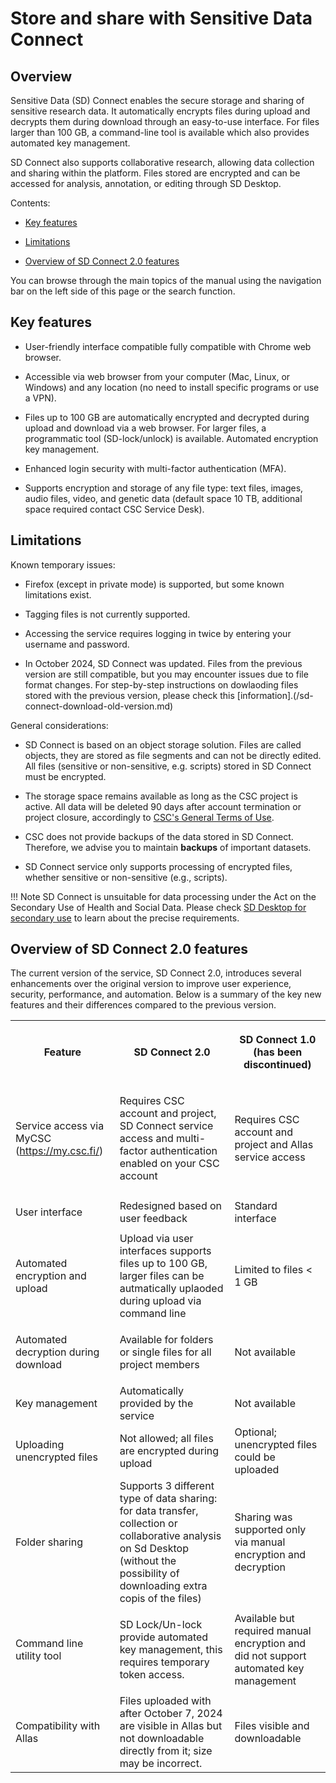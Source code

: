 # Store and share with Sensitive Data Connect

## Overview

Sensitive Data (SD) Connect enables the secure storage and sharing of sensitive research data. It automatically encrypts files during upload and decrypts them during download through an easy-to-use interface. For files larger than 100 GB, a command-line tool is available which also provides automated key management.

SD Connect also supports collaborative research, allowing data collection and sharing within the platform. Files stored are encrypted and can be accessed for analysis, annotation, or editing through SD Desktop.


Contents:

* [Key features](./sd_connect.md#key-features)

* [Limitations](./sd_connect.md#limitations)

* [Overview of SD Connect 2.0 features](./sd_connect.md#overview-of-sd-connect-20-features)

You can browse through the main topics of the manual using the navigation bar on the left side of this page or the search function.


## Key features

* User-friendly interface compatible fully compatible with Chrome web browser.

* Accessible via web browser from your computer (Mac, Linux, or Windows) and any location (no need to install specific programs or use a VPN).

* Files up to 100 GB are automatically encrypted and decrypted during upload and download via a web browser. For larger files, a programmatic tool (SD-lock/unlock) is available. Automated encryption key management.

* Enhanced login security with multi-factor authentication (MFA).

* Supports encryption and storage of any file type: text files, images, audio files, video, and genetic data (default space 10 TB, additional space required contact CSC Service Desk). 


## Limitations

Known temporary issues: 

* Firefox (except in private mode) is supported, but some known limitations exist.

* Tagging files is not currently supported.

* Accessing the service requires logging in twice by entering your username and password.
  
* In October 2024, SD Connect was updated. Files from the previous version are still compatible, but you may encounter issues due to file format changes. For step-by-step instructions on dowlaoding files stored with the previous version, please check this [information].(/sd-connect-download-old-version.md)

General considerations: 

* SD Connect is based on an object storage solution. Files are called objects, they are stored as file segments and can not be directly edited. All files (sensitive or non-sensitive, e.g. scripts) stored in SD Connect must be encrypted. 

*  The storage space remains available as long as the CSC project is active. All data will be deleted 90 days after account termination or project closure, accordingly to [CSC's General Terms of Use](https://research.csc.fi/general-terms-of-use). 

* CSC does not provide backups of the data stored in SD Connect. Therefore, we advise you to maintain **backups** of important datasets.

* SD Connect service only supports processing of encrypted files, whether sensitive or non-sensitive (e.g., scripts).


!!! Note
    SD Connect is unsuitable for data processing under the Act on the Secondary Use of Health and Social Data. Please check [SD Desktop for secondary use](./sd-desktop-audited.md) to learn about the precise requirements.


## Overview of SD Connect 2.0 features

The current version of the service, SD Connect 2.0, introduces several enhancements over the original version to improve user experience, security, performance, and automation. Below is a summary of the key new features and their differences compared to the previous version.

<table>
<tr>
<th>

Feature
</th>
<th>

SD Connect 2.0
</th>
<th>

SD Connect 1.0 (has been discontinued)
</th>
</tr>
<tr>
<td>

Service access via MyCSC (https://my.csc.fi/)
</td>
<td>

Requires CSC account and project, SD Connect service access and multi-factor authentication enabled on your CSC account
</td>
<td>

Requires CSC account and project and Allas service access
</td>
</tr>
<tr>
<td>

User interface
</td>
<td>Redesigned based on user feedback</td>
<td>Standard interface</td>
</tr>
<tr>
<td>

Automated encryption and upload
</td>
<td>Upload via user interfaces supports files up to 100 GB, larger files can be autmatically uplaoded during upload via command line
</td>
<td>

Limited to files < 1 GB
</td>
</tr>
<tr>
<td>

Automated decryption during download
</td>
<td>Available for folders or single files for all project members</td>
<td>Not available</td>
</tr>
<tr>
<td>

Key management
</td>
<td>Automatically provided by the service</td>
<td>Not available</td>
</tr>
<tr>
<td>

Uploading unencrypted files
</td>
<td>Not allowed; all files are encrypted during upload</td>
<td>Optional; unencrypted files could be uploaded</td>
</tr>
<tr>
<td>

Folder sharing 
</td>
<td> Supports 3 different type of data sharing: for data transfer, collection or collaborative analysis on Sd Desktop (without the possibility of downloading extra copis of the files) </td>
<td> Sharing was supported only via manual encryption and decryption</td>
</tr>
<tr>
<td>

Command line utility tool
</td>
<td>

SD Lock/Un-lock provide automated key management, this requires temporary token access.
</td>
<td> Available but required manual encryption and did not support automated key management</td>
</tr>
<tr>
<td>

Compatibility with Allas
</td>
<td>Files uploaded with after October 7, 2024 are visible in Allas but not downloadable directly from it; size may be incorrect.</td>
<td>Files visible and downloadable</td>
</tr>
</table>
